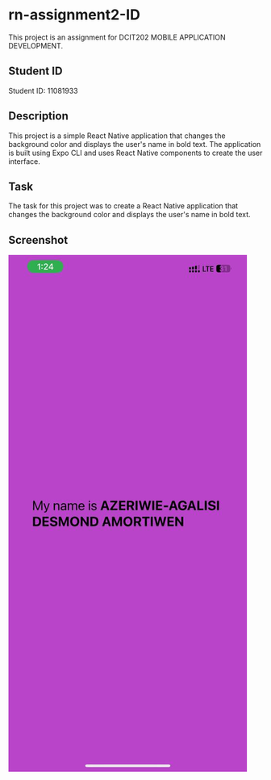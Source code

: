 # rn-assignment2-ID

This project is an assignment for DCIT202 MOBILE APPLICATION DEVELOPMENT.

## Student ID

Student ID: 11081933

## Description
This project is a simple React Native application that changes the background color and displays the user's name in bold text. The application is built using Expo CLI and uses React Native components to create the user interface.

## Task
The task for this project was to create a React Native application that changes the background color and displays the user's name in bold text.

## Screenshot
![App Screenshot](assets/desi.jpeg)


